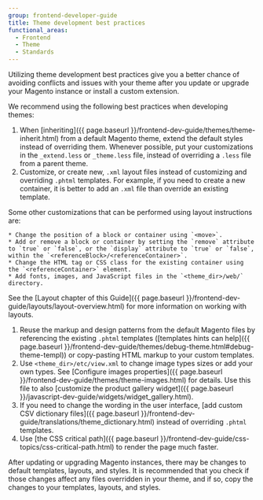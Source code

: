 ```yaml
---
group: frontend-developer-guide
title: Theme development best practices
functional_areas:
  - Frontend
  - Theme
  - Standards
---
```


Utilizing theme development best practices give you a better chance of avoiding conflicts and issues with your theme after you update or upgrade your Magento instance or install a custom extension.

We recommend using the following best practices when developing themes:

1. When [inheriting]({{ page.baseurl }}/frontend-dev-guide/themes/theme-inherit.html) from a default Magento theme, extend the default styles instead of overriding them.  Whenever possible, put your customizations in the `_extend.less` or `_theme.less` file, instead of overriding a `.less` file from a parent theme.
1. Customize, or create new, `.xml` layout files instead of customizing and overriding `.phtml` templates. For example, if you need to create a new container, it is better to add an `.xml` file than override an existing template.
  
  Some other customizations that can be performed using layout instructions are:

    * Change the position of a block or container using `<move>`.
    * Add or remove a block or container by setting the `remove` attribute to `true` or `false`, or the `display` attribute to `true` or `false`, within the `<referenceBlock>/<referenceContainer>`.
    * Change the HTML tag or CSS class for the existing container using the `<referenceContainer>` element.
    * Add fonts, images, and JavaScript files in the `<theme_dir>/web/` directory.

  See the [Layout chapter of this Guide]({{ page.baseurl }}/frontend-dev-guide/layouts/layout-overview.html) for more information on working with layouts.

1. Reuse the markup and design patterns from the default Magento files by referencing the existing `.phtml` templates ([templates hints can help]({{ page.baseurl }}/frontend-dev-guide/themes/debug-theme.html#debug-theme-templ)) or copy-pasting HTML markup to your custom templates.
1. Use `<theme_dir>/etc/view.xml` to change image types sizes or add your own types. See [Configure images properties]({{ page.baseurl }}/frontend-dev-guide/themes/theme-images.html) for details. Use this file to also [customize the product gallery widget]({{ page.baseurl }}/javascript-dev-guide/widgets/widget_gallery.html).
1. If you need to change the wording in the user interface, [add custom CSV dictionary files]({{ page.baseurl }}/frontend-dev-guide/translations/theme_dictionary.html) instead of overriding `.phtml` templates.
1. Use [the CSS critical path]({{ page.baseurl }}/frontend-dev-guide/css-topics/css-critical-path.html) to render the page much faster.

After updating or upgrading Magento instances, there may be changes to default templates, layouts, and styles. It is recommended that you check if those changes affect any files overridden in your theme, and if so, copy the changes to your templates, layouts, and styles.
